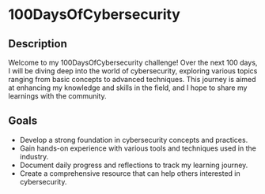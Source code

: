 # 100DaysOfCybersecurity

## Description
Welcome to my 100DaysOfCybersecurity challenge! Over the next 100 days, I will be diving deep into the world of cybersecurity, exploring various topics ranging from basic concepts to advanced techniques. This journey is aimed at enhancing my knowledge and skills in the field, and I hope to share my learnings with the community.

## Goals
- Develop a strong foundation in cybersecurity concepts and practices.
- Gain hands-on experience with various tools and techniques used in the industry.
- Document daily progress and reflections to track my learning journey.
- Create a comprehensive resource that can help others interested in cybersecurity.
